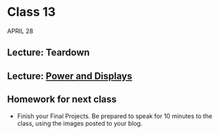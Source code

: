 # Class 13
APRIL 28

## Lecture: Teardown

## Lecture: [Power and Displays](https://docs.google.com/presentation/d/10g8DArudsQ_BralKP9sIpGfPcMJxrc3Gd8gOVcEg-08/edit?usp=sharing)

## Homework for next class

* Finish your Final Projects. Be prepared to speak for 10 minutes to the class, using the images posted to your blog.
